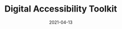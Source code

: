 ---
title: Digital Accessibility Toolkit
layout: layouts/base.njk
language: en
description: Digital accessibility resources for public servants, by public servants.
otherLanguagePage: index-fr
date: 2021-04-13
---